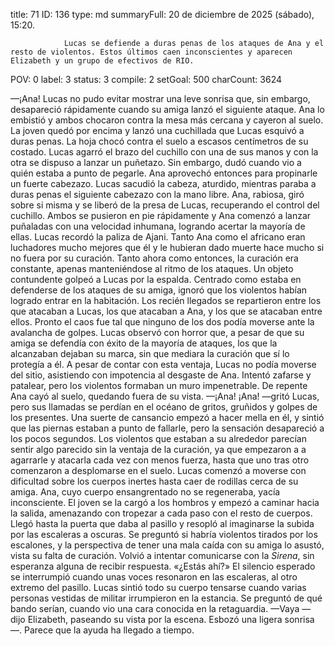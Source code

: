 title:          71
ID:             136
type:           md
summaryFull:    20 de diciembre de 2025 (sábado), 15:20.
                
                Lucas se defiende a duras penas de los ataques de Ana y el resto de violentos. Estos últimos caen inconscientes y aparecen Elizabeth y un grupo de efectivos de RIO.
POV:            0
label:          3
status:         3
compile:        2
setGoal:        500
charCount:      3624


—¡Ana!
Lucas no pudo evitar mostrar una leve sonrisa que, sin embargo, desapareció rápidamente cuando su amiga lanzó el siguiente ataque.
Ana lo embistió y ambos chocaron contra la mesa más cercana y cayeron al suelo. La joven quedó por encima y lanzó una cuchillada que Lucas esquivó a duras penas.
La hoja chocó contra el suelo a escasos centímetros de su costado. Lucas agarró el brazo del cuchillo con una de sus manos y con la otra se dispuso a lanzar un puñetazo.
Sin embargo, dudó cuando vio a quién estaba a punto de pegarle. Ana aprovechó entonces para propinarle un fuerte cabezazo.
Lucas sacudió la cabeza, aturdido, mientras paraba a duras penas el siguiente cabezazo con la mano libre.
Ana, rabiosa, giró sobre si misma y se liberó de la presa de Lucas, recuperando el control del cuchillo. Ambos se pusieron en pie rápidamente y Ana comenzó a lanzar puñaladas con una velocidad inhumana, logrando acertar la mayoría de ellas.
Lucas recordó la paliza de Ajani. Tanto Ana como el africano eran luchadores mucho mejores que él y le hubieran dado muerte hace mucho si no fuera por su curación.
Tanto ahora como entonces, la curación era constante, apenas manteniéndose al ritmo de los ataques.
Un objeto contundente golpeó a Lucas por la espalda. Centrado como estaba en defenderse de los ataques de su amiga, ignoró que los violentos habían logrado entrar en la habitación.
Los recién llegados se repartieron entre los que atacaban a Lucas, los que atacaban a Ana, y los que se atacaban entre ellos.
Pronto el caos fue tal que ninguno de los dos podía moverse ante la avalancha de golpes. Lucas observó con horror que, a pesar de que su amiga se defendía con éxito de la mayoría de ataques, los que la alcanzaban dejaban su marca, sin que mediara la curación que sí lo protegía a él.
A pesar de contar con esta ventaja, Lucas no podía moverse del sitio, asistiendo con impotencia al desgaste de Ana. Intentó zafarse y patalear, pero los violentos formaban un muro impenetrable.
De repente Ana cayó al suelo, quedando fuera de su vista.
—¡Ana! ¡Ana! —gritó Lucas, pero sus llamadas se perdían en el océano de gritos, gruñidos y golpes de los presentes.
Una suerte de cansancio empezó a hacer mella en él, y sintió que las piernas estaban a punto de fallarle, pero la sensación desapareció a los pocos segundos. Los violentos que estaban a su alrededor parecían sentir algo parecido sin la ventaja de la curación, ya que empezaron a a agarrarle y atacarla cada vez con menos fuerza, hasta que uno tras otro comenzaron a desplomarse en el suelo.
Lucas comenzó a moverse con dificultad sobre los cuerpos inertes hasta caer de rodillas cerca de su amiga. Ana, cuyo cuerpo ensangrentado no se regeneraba, yacía inconsciente.
El joven se la cargó a los hombros y empezó a caminar hacia la salida, amenazando con tropezar a cada paso con el resto de cuerpos.
Llegó hasta la puerta que daba al pasillo y resopló al imaginarse la subida por las escaleras a oscuras. Se preguntó si habría violentos tirados por los escalones, y la perspectiva de tener una mala caída con su amiga lo asustó, vista su falta de curación.
Volvió a intentar comunicarse con la *Sirena*, sin esperanza alguna de recibir respuesta.
«¿Estás ahí?»
El silencio esperado se interrumpió cuando unas voces resonaron en las escaleras, al otro extremo del pasillo. Lucas sintió todo su cuerpo tensarse cuando varias personas vestidas de militar irrumpieron en la estancia.
Se preguntó de qué bando serían, cuando vio una cara conocida en la retaguardia.
—Vaya —dijo Elizabeth, paseando su vista por la escena. Esbozó una ligera sonrisa—. Parece que la ayuda ha llegado a tiempo.
